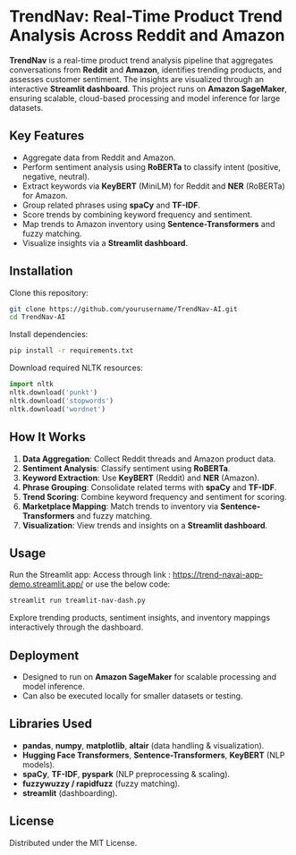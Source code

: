 # TrendNav: Real-Time Product Trend Analysis Across Reddit and Amazon

**TrendNav** is a real-time product trend analysis pipeline that aggregates conversations from **Reddit** and **Amazon**, identifies trending products, and assesses customer sentiment. The insights are visualized through an interactive **Streamlit dashboard**. This project runs on **Amazon SageMaker**, ensuring scalable, cloud-based processing and model inference for large datasets.

## Key Features

- Aggregate data from Reddit and Amazon.
- Perform sentiment analysis using **RoBERTa** to classify intent (positive, negative, neutral).
- Extract keywords via **KeyBERT** (MiniLM) for Reddit and **NER** (RoBERTa) for Amazon.
- Group related phrases using **spaCy** and **TF-IDF**.
- Score trends by combining keyword frequency and sentiment.
- Map trends to Amazon inventory using **Sentence-Transformers** and fuzzy matching.
- Visualize insights via a **Streamlit dashboard**.

## Installation

Clone this repository:

```bash
git clone https://github.com/yourusername/TrendNav-AI.git
cd TrendNav-AI
```

Install dependencies:

```bash
pip install -r requirements.txt
```

Download required NLTK resources:

```python
import nltk
nltk.download('punkt')
nltk.download('stopwords')
nltk.download('wordnet')
```

## How It Works

1. **Data Aggregation**: Collect Reddit threads and Amazon product data.
2. **Sentiment Analysis**: Classify sentiment using **RoBERTa**.
3. **Keyword Extraction**: Use **KeyBERT** (Reddit) and **NER** (Amazon).
4. **Phrase Grouping**: Consolidate related terms with **spaCy** and **TF-IDF**.
5. **Trend Scoring**: Combine keyword frequency and sentiment for scoring.
6. **Marketplace Mapping**: Match trends to inventory via **Sentence-Transformers** and fuzzy matching.
7. **Visualization**: View trends and insights on a **Streamlit dashboard**.

## Usage

Run the Streamlit app:
Access through link : https://trend-navai-app-demo.streamlit.app/
or 
use the below code:
```bash
streamlit run treamlit-nav-dash.py
```

Explore trending products, sentiment insights, and inventory mappings interactively through the dashboard.

## Deployment

- Designed to run on **Amazon SageMaker** for scalable processing and model inference.
- Can also be executed locally for smaller datasets or testing.

## Libraries Used

- **pandas**, **numpy**, **matplotlib**, **altair** (data handling & visualization).
- **Hugging Face Transformers**, **Sentence-Transformers**, **KeyBERT** (NLP models).
- **spaCy**, **TF-IDF**, **pyspark** (NLP preprocessing & scaling).
- **fuzzywuzzy / rapidfuzz** (fuzzy matching).
- **streamlit** (dashboarding).

## License

Distributed under the MIT License.
